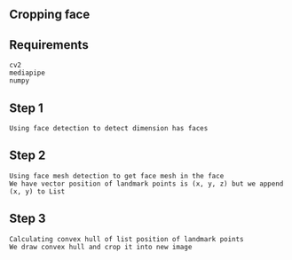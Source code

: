 ## **Cropping face**

## Requirements
```
cv2
mediapipe
numpy
```
## Step 1 
    Using face detection to detect dimension has faces
## Step 2
    Using face mesh detection to get face mesh in the face
    We have vector position of landmark points is (x, y, z) but we append (x, y) to List
## Step 3
    Calculating convex hull of list position of landmark points 
    We draw convex hull and crop it into new image